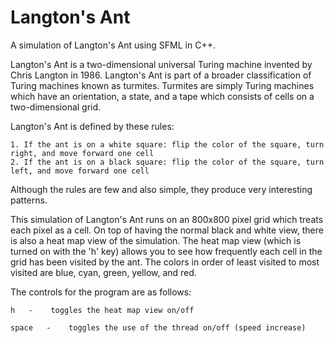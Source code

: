 # Langton's Ant
A simulation of Langton's Ant using SFML in C++.

Langton's Ant is a two-dimensional universal Turing machine invented by Chris Langton in 1986. Langton's Ant is part of a broader classification of Turing machines known as turmites. Turmites are simply Turing machines which have an orientation, a state, and a tape which consists of cells on a two-dimensional grid.

Langton's Ant is defined by these rules:

	1. If the ant is on a white square: flip the color of the square, turn right, and move forward one cell
	2. If the ant is on a black square: flip the color of the square, turn left, and move forward one cell
  
Although the rules are few and also simple, they produce very interesting patterns.

This simulation of Langton's Ant runs on an 800x800 pixel grid which treats each pixel as a cell. On top of having the normal black and white view, there is also a heat map view of the simulation. The heat map view (which is turned on with the 'h' key) allows you to see how frequently each cell in the grid has been visited by the ant. The colors in order of least visited to most visited are blue, cyan, green, yellow, and red.

The controls for the program are as follows:

	h 	-    toggles the heat map view on/off
	
	space 	-    toggles the use of the thread on/off (speed increase)
